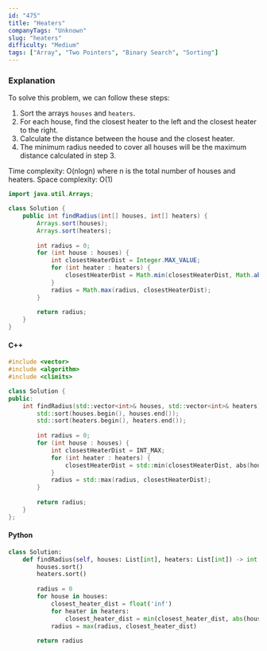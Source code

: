 ```yaml
---
id: "475"
title: "Heaters"
companyTags: "Unknown"
slug: "heaters"
difficulty: "Medium"
tags: ["Array", "Two Pointers", "Binary Search", "Sorting"]
---
```


### Explanation
To solve this problem, we can follow these steps:
1. Sort the arrays `houses` and `heaters`.
2. For each house, find the closest heater to the left and the closest heater to the right.
3. Calculate the distance between the house and the closest heater.
4. The minimum radius needed to cover all houses will be the maximum distance calculated in step 3.

Time complexity: O(nlogn) where n is the total number of houses and heaters.
Space complexity: O(1)

```java
import java.util.Arrays;

class Solution {
    public int findRadius(int[] houses, int[] heaters) {
        Arrays.sort(houses);
        Arrays.sort(heaters);
        
        int radius = 0;
        for (int house : houses) {
            int closestHeaterDist = Integer.MAX_VALUE;
            for (int heater : heaters) {
                closestHeaterDist = Math.min(closestHeaterDist, Math.abs(house - heater));
            }
            radius = Math.max(radius, closestHeaterDist);
        }
        
        return radius;
    }
}
```

#### C++
```cpp
#include <vector>
#include <algorithm>
#include <climits>

class Solution {
public:
    int findRadius(std::vector<int>& houses, std::vector<int>& heaters) {
        std::sort(houses.begin(), houses.end());
        std::sort(heaters.begin(), heaters.end());
        
        int radius = 0;
        for (int house : houses) {
            int closestHeaterDist = INT_MAX;
            for (int heater : heaters) {
                closestHeaterDist = std::min(closestHeaterDist, abs(house - heater));
            }
            radius = std::max(radius, closestHeaterDist);
        }
        
        return radius;
    }
};
```

#### Python
```python
class Solution:
    def findRadius(self, houses: List[int], heaters: List[int]) -> int:
        houses.sort()
        heaters.sort()
        
        radius = 0
        for house in houses:
            closest_heater_dist = float('inf')
            for heater in heaters:
                closest_heater_dist = min(closest_heater_dist, abs(house - heater))
            radius = max(radius, closest_heater_dist)
        
        return radius
```